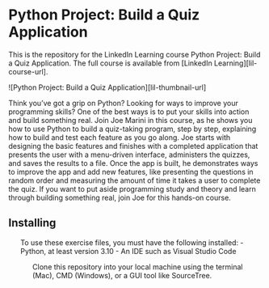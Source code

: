 # Python Project: Build a Quiz Application
This is the repository for the LinkedIn Learning course Python Project: Build a Quiz Application. The full course is available from [LinkedIn Learning][lil-course-url].

![Python Project: Build a Quiz Application][lil-thumbnail-url] 

Think you’ve got a grip on Python? Looking for ways to improve your programming skills? One of the best ways is to put your skills into action and build something real. Join Joe Marini in this course, as he shows you how to use Python to build a quiz-taking program, step by step, explaining how to build and test each feature as you go along. Joe starts with designing the basic features and finishes with a completed application that presents the user with a menu-driven interface, administers the quizzes, and saves the results to a file. Once the app is built, he demonstrates ways to improve the app and add new features, like presenting the questions in random order and measuring the amount of time it takes a user to complete the quiz. If you want to put aside programming study and theory and learn through building something real, join Joe for this hands-on course.


## Installing
<ol> To use these exercise files, you must have the following installed:
	- Python, at least version 3.10
	- An IDE such as Visual Studio Code
<ol> Clone this repository into your local machine using the terminal (Mac), CMD (Windows), or a GUI tool like SourceTree.

